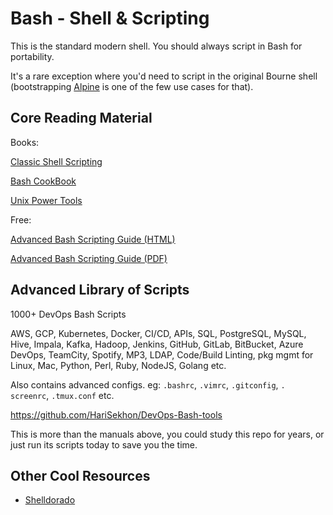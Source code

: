 # Bash - Shell & Scripting

This is the standard modern shell. You should always script in Bash for portability.

It's a rare exception where you'd need to script in the original Bourne shell
(bootstrapping [Alpine](https://github.com/HariSekhon/Dockerfiles/blob/master/alpine-dev/Dockerfile)
is one of the few use cases for that).

## Core Reading Material

Books:

[Classic Shell Scripting](https://www.amazon.com/Classic-Shell-Scripting-Arnold-Robbins/dp/0596005954)

[Bash CookBook](https://www.amazon.com/bash-Cookbook-Solutions-Examples-Users/dp/1491975334/)

[Unix Power Tools](https://www.amazon.com/Power-Tools-Third-Shelley-Powers/dp/0596003307/)

Free:

[Advanced Bash Scripting Guide (HTML)](https://tldp.org/LDP/abs/html/)

[Advanced Bash Scripting Guide (PDF)](https://tldp.org/LDP/abs/abs-guide.pdf)

## Advanced Library of Scripts

1000+ DevOps Bash Scripts

AWS, GCP, Kubernetes, Docker, CI/CD, APIs, SQL, PostgreSQL, MySQL, Hive, Impala, Kafka,
Hadoop, Jenkins, GitHub, GitLab, BitBucket, Azure DevOps, TeamCity, Spotify, MP3, LDAP, Code/Build Linting, pkg mgmt
for Linux, Mac, Python, Perl, Ruby, NodeJS, Golang etc.

Also contains advanced configs. eg: `.bashrc`, `.vimrc`, `.gitconfig`, `.
screenrc`, `.tmux.conf` etc.

https://github.com/HariSekhon/DevOps-Bash-tools

This is more than the manuals above, you could study this repo for years, or just run its scripts today to save you
the time.

## Other Cool Resources

- [Shelldorado](http://www.shelldorado.com/)
